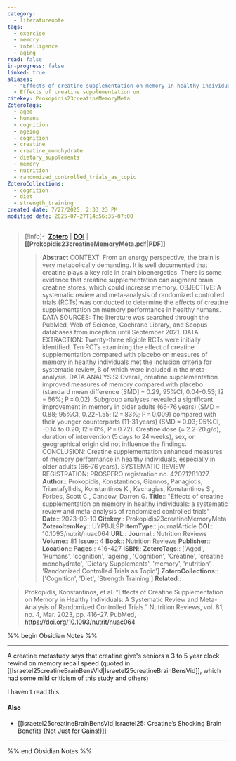 ```yaml
---
category:
  - literaturenote
tags:
  - exercise
  - memory
  - intelligence
  - aging
read: false
in-progress: false
linked: true
aliases:
  - "Effects of creatine supplementation on memory in healthy individuals: a systematic review and meta-analysis of randomized controlled trials"
  - Effects of creatine supplementation on
citekey: Prokopidis23creatineMemoryMeta
ZoteroTags:
  - aged
  - humans
  - cognition
  - ageing
  - cognition
  - creatine
  - creatine_monohydrate
  - dietary_supplements
  - memory
  - nutrition
  - randomized_controlled_trials_as_topic
ZoteroCollections:
  - cognition
  - diet
  - strength_training
created date: 7/27/2025, 2:33:23 PM
modified date: 2025-07-27T14:56:35-07:00
---
```


> [!info]- &nbsp;[**Zotero**](zotero://select/library/items/UYPBJL9P)  | [**DOI**](https://doi.org/10.1093/nutrit/nuac064) | **[[Prokopidis23creatineMemoryMeta.pdf|PDF]]**
>> **Abstract**
> CONTEXT: From an energy perspective, the brain is very metabolically demanding. It is well documented that creatine plays a key role in brain bioenergetics. There is some evidence that creatine supplementation can augment brain creatine stores, which could increase memory. OBJECTIVE: A systematic review and meta-analysis of randomized controlled trials (RCTs) was conducted to determine the effects of creatine supplementation on memory performance in healthy humans. DATA SOURCES: The literature was searched through the PubMed, Web of Science, Cochrane Library, and Scopus databases from inception until September 2021. DATA EXTRACTION: Twenty-three eligible RCTs were initially identified. Ten RCTs examining the effect of creatine supplementation compared with placebo on measures of memory in healthy individuals met the inclusion criteria for systematic review, 8 of which were included in the meta-analysis. DATA ANALYSIS: Overall, creatine supplementation improved measures of memory compared with placebo (standard mean difference [SMD] = 0.29, 95%CI, 0.04-0.53; I2 = 66%; P = 0.02). Subgroup analyses revealed a significant improvement in memory in older adults (66-76 years) (SMD = 0.88; 95%CI, 0.22-1.55; I2 = 83%; P = 0.009) compared with their younger counterparts (11-31 years) (SMD = 0.03; 95%CI, -0.14 to 0.20; I2 = 0%; P = 0.72). Creatine dose (≈ 2.2-20 g/d), duration of intervention (5 days to 24 weeks), sex, or geographical origin did not influence the findings. CONCLUSION: Creatine supplementation enhanced measures of memory performance in healthy individuals, especially in older adults (66-76 years). SYSTEMATIC REVIEW REGISTRATION: PROSPERO registration no. 42021281027.
> > **Author**:: Prokopidis, Konstantinos,  Giannos, Panagiotis,  Triantafyllidis, Konstantinos K.,  Kechagias, Konstantinos S.,  Forbes, Scott C.,  Candow, Darren G.
> **Title**:: "Effects of creatine supplementation on memory in healthy individuals: a systematic review and meta-analysis of randomized controlled trials"
> **Date**:: 2023-03-10
> **Citekey**:: Prokopidis23creatineMemoryMeta
> **ZoteroItemKey**:: UYPBJL9P
> **itemType**:: journalArticle
> **DOI**:: 10.1093/nutrit/nuac064
> **URL**:: 
> **Journal**:: Nutrition Reviews
> **Volume**:: 81
> **Issue**:: 4
> **Book**:: Nutrition Reviews
> **Publisher**:: 
> **Location**:: 
> **Pages**:: 416-427
> **ISBN**:: 
> **ZoteroTags**:: ['Aged', 'Humans', 'cognition', 'ageing', 'Cognition', 'Creatine', 'creatine monohydrate', 'Dietary Supplements', 'memory', 'nutrition', 'Randomized Controlled Trials as Topic']
> **ZoteroCollections**:: ['Cognition', 'Diet', 'Strength Training']
> **Related**::

>  Prokopidis, Konstantinos, et al. “Effects of Creatine Supplementation on Memory in Healthy Individuals: A Systematic Review and Meta-Analysis of Randomized Controlled Trials.” Nutrition Reviews, vol. 81, no. 4, Mar. 2023, pp. 416–27. PubMed, https://doi.org/10.1093/nutrit/nuac064.

%% begin Obsidian Notes %%
___
A creatine metastudy says that creatine give's seniors a 3 to 5 year clock rewind on memory recall speed (quoted in [[Israetel25creatineBrainBensVid|Israetel25creatineBrainBensVid]], which had some mild criticism of this study and others)

I haven't read this.
#### Also
- [[Israetel25creatineBrainBensVid|Israetel25: Creatine’s Shocking Brain Benefits (Not Just for Gains!)]] 
___
%% end Obsidian Notes %%
